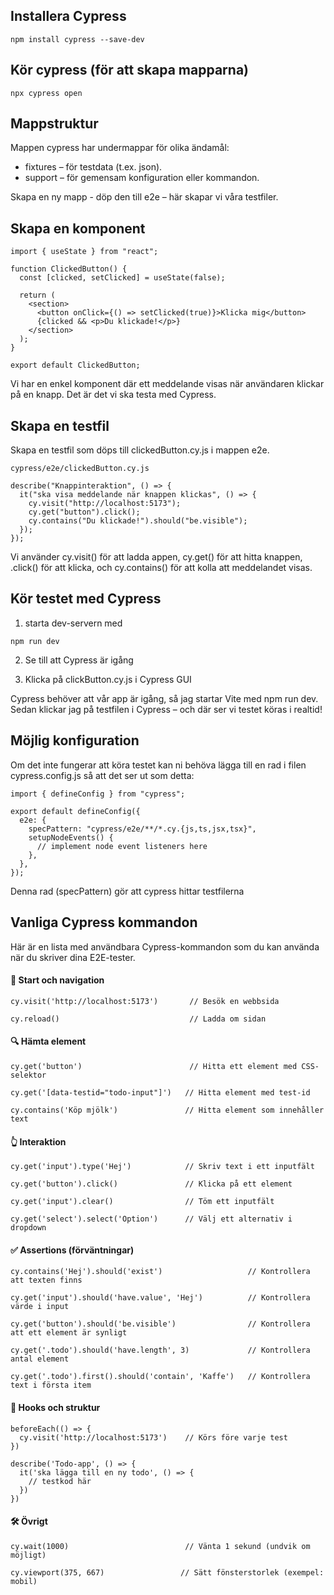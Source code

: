 ## Installera Cypress
```
npm install cypress --save-dev
```
## Kör cypress (för att skapa mapparna)
```
npx cypress open
```
## Mappstruktur
Mappen cypress har undermappar för olika ändamål:

- fixtures – för testdata (t.ex. json).
- support – för gemensam konfiguration eller kommandon.

Skapa en ny mapp - döp den till e2e
– här skapar vi våra testfiler.

## Skapa en komponent
```
import { useState } from "react";

function ClickedButton() {
  const [clicked, setClicked] = useState(false);

  return (
    <section>
      <button onClick={() => setClicked(true)}>Klicka mig</button>
      {clicked && <p>Du klickade!</p>}
    </section>
  );
}

export default ClickedButton;
```
Vi har en enkel komponent där ett meddelande visas när användaren klickar på en knapp. Det är det vi ska testa med Cypress.

## Skapa en testfil

Skapa en testfil som döps till clickedButton.cy.js i mappen e2e.
```
cypress/e2e/clickedButton.cy.js

describe("Knappinteraktion", () => {
  it("ska visa meddelande när knappen klickas", () => {
    cy.visit("http://localhost:5173");
    cy.get("button").click();
    cy.contains("Du klickade!").should("be.visible");
  });
});
```
Vi använder cy.visit() för att ladda appen, 
cy.get() för att hitta knappen, 
.click() för att klicka, 
och cy.contains() för att kolla att meddelandet visas.

## Kör testet med Cypress 

1. starta dev-servern med 
```
npm run dev
```

2. Se till att Cypress är igång

3. Klicka på clickButton.cy.js i Cypress GUI

Cypress behöver att vår app är igång, så jag startar Vite med npm run dev.
Sedan klickar jag på testfilen i Cypress – och där ser vi testet köras i realtid!

## Möjlig konfiguration

Om det inte fungerar att köra testet kan ni behöva lägga till en rad i filen cypress.config.js så att det ser ut som detta: 

```
import { defineConfig } from "cypress";

export default defineConfig({
  e2e: {
    specPattern: "cypress/e2e/**/*.cy.{js,ts,jsx,tsx}",
    setupNodeEvents() {
      // implement node event listeners here
    },
  },
});
```

Denna rad (specPattern) gör att cypress hittar testfilerna

## Vanliga Cypress kommandon

Här är en lista med användbara Cypress-kommandon som du kan använda när du skriver dina E2E-tester.

#### 🏁 Start och navigation
```
cy.visit('http://localhost:5173')       // Besök en webbsida
```
```
cy.reload()                             // Ladda om sidan
```

#### 🔍 Hämta element
```
cy.get('button')                        // Hitta ett element med CSS-selektor
```
```
cy.get('[data-testid="todo-input"]')   // Hitta element med test-id
```
```
cy.contains('Köp mjölk')               // Hitta element som innehåller text
```

#### 👆 Interaktion
```
cy.get('input').type('Hej')            // Skriv text i ett inputfält
```
```
cy.get('button').click()               // Klicka på ett element
```
```
cy.get('input').clear()                // Töm ett inputfält
```
```
cy.get('select').select('Option')      // Välj ett alternativ i dropdown
```

#### ✅ Assertions (förväntningar)
```
cy.contains('Hej').should('exist')                   // Kontrollera att texten finns
```
```
cy.get('input').should('have.value', 'Hej')          // Kontrollera värde i input
```
```
cy.get('button').should('be.visible')                // Kontrollera att ett element är synligt
```
```
cy.get('.todo').should('have.length', 3)             // Kontrollera antal element
```
```
cy.get('.todo').first().should('contain', 'Kaffe')   // Kontrollera text i första item
```

#### 🔄 Hooks och struktur
```
beforeEach(() => {
  cy.visit('http://localhost:5173')    // Körs före varje test
})
```
```
describe('Todo-app', () => {
  it('ska lägga till en ny todo', () => {
    // testkod här
  })
})
```

#### 🛠️ Övrigt
```
cy.wait(1000)                          // Vänta 1 sekund (undvik om möjligt)
```
```
cy.viewport(375, 667)                 // Sätt fönsterstorlek (exempel: mobil)
```

